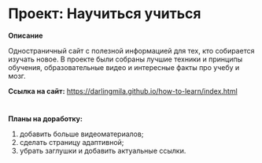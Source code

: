 #  Проект: Научиться учиться

**Описание**

Одностраничный сайт с полезной информацией для тех, кто собирается изучать новое. В проекте были собраны лучшие техники и принципы обучения, образовательные видео и интересные факты про учебу и мозг.

**Ссылка на сайт:** https://darlingmila.github.io/how-to-learn/index.html

#

**Планы на доработку:**
1. добавить больше видеоматериалов;
2. сделать страницу адаптивной;
3. убрать заглушки и добавить актуальные ссылки.
